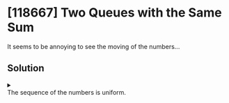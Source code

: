 # [118667] Two Queues with the Same Sum
It seems to be annoying to see the moving of the numbers...

## Solution
<details>
<summary><br>The sequence of the numbers is uniform.</br></summary>

One important thing to know: we cannot use double for-loops!

</details>
